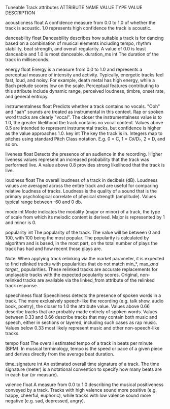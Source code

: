 
Tuneable Track attributes
ATTRIBUTE NAME	VALUE TYPE	VALUE DESCRIPTION

acousticness	float	A confidence measure from 0.0 to 1.0 of whether the track is acoustic. 1.0 represents high confidence the track is acoustic.

danceability	float	Danceability describes how suitable a track is for dancing based on a combination of musical elements including tempo, rhythm stability, beat strength, and overall regularity. A value of 0.0 is least danceable and 1.0 is most danceable.
duration_ms	int	The duration of the track in milliseconds.

energy	float	Energy is a measure from 0.0 to 1.0 and represents a perceptual measure of intensity and activity. Typically, energetic tracks feel fast, loud, and noisy. For example, death metal has high energy, while a Bach prelude scores low on the scale. Perceptual features contributing to this attribute include dynamic range, perceived loudness, timbre, onset rate, and general entropy.

instrumentalness	float	Predicts whether a track contains no vocals. "Ooh" and "aah" sounds are treated as instrumental in this context. Rap or spoken word tracks are clearly "vocal". The closer the instrumentalness value is to 1.0, the greater likelihood the track contains no vocal content. Values above 0.5 are intended to represent instrumental tracks, but confidence is higher as the value approaches 1.0.
key	int	The key the track is in. Integers map to pitches using standard Pitch Class notation. E.g. 0 = C, 1 = C♯/D♭, 2 = D, and so on.

liveness	float	Detects the presence of an audience in the recording. Higher liveness values represent an increased probability that the track was performed live. A value above 0.8 provides strong likelihood that the track is live.

loudness	float	The overall loudness of a track in decibels (dB). Loudness values are averaged across the entire track and are useful for comparing relative loudness of tracks. Loudness is the quality of a sound that is the primary psychological correlate of physical strength (amplitude). Values typical range between -60 and 0 db.

mode	int	Mode indicates the modality (major or minor) of a track, the type of scale from which its melodic content is derived. Major is represented by 1 and minor is 0.

popularity	int	The popularity of the track. The value will be between 0 and 100, with 100 being the most popular. The popularity is calculated by algorithm and is based, in the most part, on the total number of plays the track has had and how recent those plays are.

Note: When applying track relinking via the market parameter, it is expected to find relinked tracks with popularities that do not match min_*, max_*and target_* popularities. These relinked tracks are accurate replacements for unplayable tracks with the expected popularity scores. Original, non-relinked tracks are available via the linked_from attribute of the relinked track response.

speechiness	float	Speechiness detects the presence of spoken words in a track. The more exclusively speech-like the recording (e.g. talk show, audio book, poetry), the closer to 1.0 the attribute value. Values above 0.66 describe tracks that are probably made entirely of spoken words. Values between 0.33 and 0.66 describe tracks that may contain both music and speech, either in sections or layered, including such cases as rap music. Values below 0.33 most likely represent music and other non-speech-like tracks.

tempo	float	The overall estimated tempo of a track in beats per minute (BPM). In musical terminology, tempo is the speed or pace of a given piece and derives directly from the average beat duration.

time_signature	int	An estimated overall time signature of a track. The time signature (meter) is a notational convention to specify how many beats are in each bar (or measure).

valence	float	A measure from 0.0 to 1.0 describing the musical positiveness conveyed by a track. Tracks with high valence sound more positive (e.g. happy, cheerful, euphoric), while tracks with low valence sound more negative (e.g. sad, depressed, angry).
